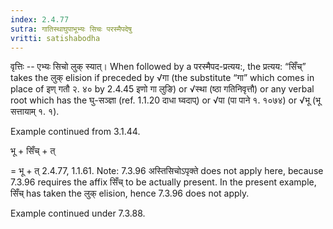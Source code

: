 ```yaml
---
index: 2.4.77
sutra: गातिस्थाघुपाभूभ्यः सिचः परस्मैपदेषु
vritti: satishabodha
---
```



वृत्तिः -- एभ्यः सिचो लुक् स्यात्। When followed by a परस्मैपद-प्रत्यय:, the प्रत्यय: “सिँच्” takes the लुक् elision if preceded by √गा (the substitute “गा” which comes in place of इण् गतौ २. ४० by 2.4.45 इणो गा लुङि) or √स्था (ष्ठा गतिनिवृत्तौ) or any verbal root which has the घु-सञ्ज्ञा (ref. 1.1.20 दाधा घ्वदाप्) or √पा (पा पाने १. १०७४) or √भू (भू सत्तायाम् १. १).


Example continued from 3.1.44.


भू + सिँच् + त्

= भू + त् 2.4.77, 1.1.61. Note: 7.3.96 अस्तिसिचोऽपृक्ते does not apply here, because 7.3.96 requires the affix सिँच् to be actually present. In the present example, सिँच् has taken the लुक् elision, hence 7.3.96 does not apply.


Example continued under 7.3.88.

